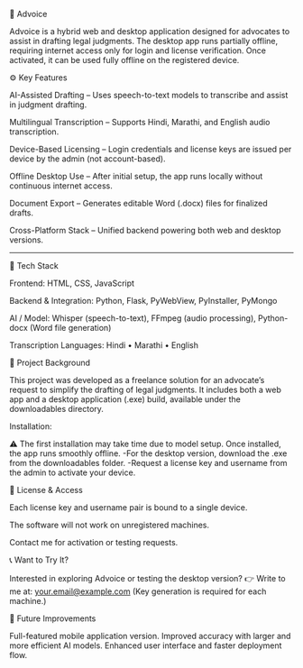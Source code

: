🧾 Advoice

Advoice is a hybrid web and desktop application designed for advocates to assist in drafting legal judgments. The desktop app runs partially offline, requiring internet access only for login and license verification. Once activated, it can be used fully offline on the registered device.

⚙️ Key Features

 AI-Assisted Drafting – Uses speech-to-text models to transcribe and assist in judgment drafting.

 Multilingual Transcription – Supports Hindi, Marathi, and English audio transcription.

 Device-Based Licensing – Login credentials and license keys are issued per device by the admin (not account-based).

 Offline Desktop Use – After initial setup, the app runs locally without continuous internet access.

 Document Export – Generates editable Word (.docx) files for finalized drafts.

 Cross-Platform Stack – Unified backend powering both web and desktop versions.

 --------------------------------------------------------------------------------------------

🧩 Tech Stack

Frontend:
HTML, CSS, JavaScript

Backend & Integration:
Python, Flask, PyWebView, PyInstaller, PyMongo

AI / Model:
Whisper (speech-to-text), FFmpeg (audio processing), Python-docx (Word file generation)

Transcription Languages:
Hindi • Marathi • English



💼 Project Background

This project was developed as a freelance solution for an advocate’s request to simplify the drafting of legal judgments.
It includes both a web app and a desktop application (.exe) build, available under the downloadables directory.

Installation:

⚠️ The first installation may take time due to model setup. Once installed, the app runs smoothly offline.
-For the desktop version, download the .exe from the downloadables folder.
-Request a license key and username from the admin to activate your device.


🔑 License & Access

Each license key and username pair is bound to a single device.

The software will not work on unregistered machines.

Contact me for activation or testing requests.


📞 Want to Try It?

Interested in exploring Advoice or testing the desktop version?
👉 Write to me at: your.email@example.com
(Key generation is required for each machine.)


🚀 Future Improvements

Full-featured mobile application version.
Improved accuracy with larger and more efficient AI models.
Enhanced user interface and faster deployment flow.
